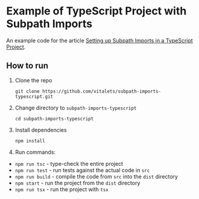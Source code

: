 # Example of TypeScript Project with Subpath Imports

An example code for the article [Setting up Subpath Imports in a TypeScript Project](https://dev.to/vitalets/setting-up-subpath-imports-in-a-typescript-project-4i0a).

## How to run

1. Clone the repo
   ```
   git clone https://github.com/vitalets/subpath-imports-typescript.git
   ```

2. Change directory to `subpath-imports-typescript`
   ```
   cd subpath-imports-typescript
   ```

3. Install dependencies
   ```
   npm install
   ```

4. Run commands:
  * `npm run tsc` - type-check the entire project
  * `npm run test` - run tests against the actual code in `src`
  * `npm run build` - compile the code from `src` into the `dist` directory
  * `npm start` - run the project from the `dist` directory
  * `npm run tsx` - run the project with `tsx`
